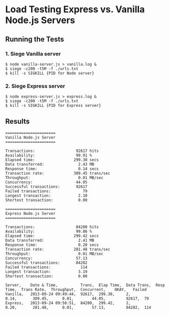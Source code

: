 # Load Testing Express vs. Vanilla Node.js Servers

## Running the Tests

### 1. Siege Vanilla server

    $ node vanilla-server.js > vanilla.log &
    $ siege -c200 -t5M -f ./urls.txt
    $ kill -s SIGKILL {PID for Node server}

### 2. Siege Express server

    $ node express-server.js > express.log &
    $ siege -c200 -t5M -f ./urls.txt
    $ kill -s SIGKILL {PID for Express server}

## Results

    ======================
    Vanilla Node.js Server
    ======================

    Transactions:                  92617 hits
    Availability:                  99.91 %
    Elapsed time:                 299.30 secs
    Data transferred:               2.43 MB
    Response time:                  0.14 secs
    Transaction rate:             309.45 trans/sec
    Throughput:                     0.01 MB/sec
    Concurrency:                   44.05
    Successful transactions:       92617
    Failed transactions:              79
    Longest transaction:            2.10
    Shortest transaction:           0.00

    ======================
    Express Node.js Server
    ======================

    Transactions:                  84280 hits
    Availability:                  99.86 %
    Elapsed time:                 299.42 secs
    Data transferred:               2.41 MB
    Response time:                  0.20 secs
    Transaction rate:             281.48 trans/sec
    Throughput:                     0.01 MB/sec
    Concurrency:                   57.13
    Successful transactions:       84282
    Failed transactions:             114
    Longest transaction:            3.19
    Shortest transaction:           0.00

    Server,    Date & Time,          Trans,  Elap Time,  Data Trans,  Resp Time,  Trans Rate,  Throughput,  Concurrent,    OKAY,   Failed
    Vanilla,   2013-09-24 09:49:44,  92617,  299.30,     2,           0.14,       309.45,      0.01,        44.05,         92617,  79
    Express,   2013-09-24 09:56:51,  84280,  299.42,     2,           0.20,       281.48,      0.01,        57.13,         84282,  114
